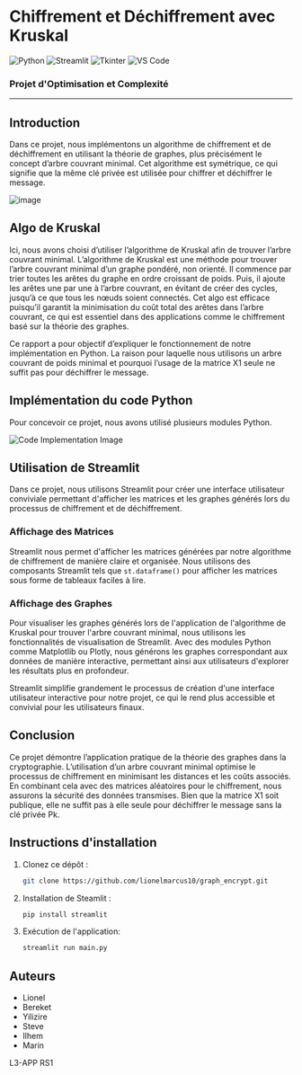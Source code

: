 # Chiffrement et Déchiffrement avec Kruskal

![Python](https://img.shields.io/badge/Python-3.8%2B-blue)
![Streamlit](https://img.shields.io/badge/Streamlit-1.0-red)
![Tkinter](https://img.shields.io/badge/Tkinter-UI-blueviolet)
![VS Code](https://img.shields.io/badge/VS%20Code-Editor-blue)

### Projet d'Optimisation et Complexité

---

## Introduction

Dans ce projet, nous implémentons un algorithme de chiffrement et de déchiffrement en utilisant la théorie de graphes, plus précisément le concept d’arbre couvrant minimal. Cet algorithme est symétrique, ce qui signifie que la même clé privée est utilisée pour chiffrer et déchiffrer le message.

![image](https://github.com/ilhem033/projet/assets/171623069/bd3e66eb-aa3c-492a-a9ed-a45c25e9eaff)

## Algo de Kruskal

Ici, nous avons choisi d’utiliser l’algorithme de Kruskal afin de trouver l’arbre couvrant minimal. L’algorithme de Kruskal est une méthode pour trouver l’arbre couvrant minimal d’un graphe pondéré, non orienté. Il commence par trier toutes les arêtes du graphe en ordre croissant de poids. Puis, il ajoute les arêtes une par une à l’arbre couvrant, en évitant de créer des cycles, jusqu’à ce que tous les nœuds soient connectés. Cet algo est efficace puisqu’il garantit la minimisation du coût total des arêtes dans l’arbre couvrant, ce qui est essentiel dans des applications comme le chiffrement basé sur la théorie des graphes.

Ce rapport a pour objectif d’expliquer le fonctionnement de notre implémentation en Python. La raison pour laquelle nous utilisons un arbre couvrant de poids minimal et pourquoi l’usage de la matrice X1 seule ne suffit pas pour déchiffrer le message.

## Implémentation du code Python

Pour concevoir ce projet, nous avons utilisé plusieurs modules Python.

![Code Implementation Image](path_to_image)

## Utilisation de Streamlit

Dans ce projet, nous utilisons Streamlit pour créer une interface utilisateur conviviale permettant d'afficher les matrices et les graphes générés lors du processus de chiffrement et de déchiffrement.

### Affichage des Matrices

Streamlit nous permet d'afficher les matrices générées par notre algorithme de chiffrement de manière claire et organisée. Nous utilisons des composants Streamlit tels que `st.dataframe()` pour afficher les matrices sous forme de tableaux faciles à lire.

### Affichage des Graphes

Pour visualiser les graphes générés lors de l'application de l'algorithme de Kruskal pour trouver l'arbre couvrant minimal, nous utilisons les fonctionnalités de visualisation de Streamlit. Avec des modules Python comme Matplotlib ou Plotly, nous générons les graphes correspondant aux données de manière interactive, permettant ainsi aux utilisateurs d'explorer les résultats plus en profondeur.

Streamlit simplifie grandement le processus de création d'une interface utilisateur interactive pour notre projet, ce qui le rend plus accessible et convivial pour les utilisateurs finaux.

## Conclusion

Ce projet démontre l’application pratique de la théorie des graphes dans la cryptographie. L’utilisation d’un arbre couvrant minimal optimise le processus de chiffrement en minimisant les distances et les coûts associés. En combinant cela avec des matrices aléatoires pour le chiffrement, nous assurons la sécurité des données transmises. Bien que la matrice X1 soit publique, elle ne suffit pas à elle seule pour déchiffrer le message sans la clé privée Pk.

## Instructions d'installation

1. Clonez ce dépôt :
   ```bash
   git clone https://github.com/lionelmarcus10/graph_encrypt.git
   ```
2. Installation de Steamlit :
   ```bash
   pip install streamlit
   ```
3. Exécution de l'application:
   ```bash
   streamlit run main.py
   ```

## Auteurs

- Lionel
- Bereket
- Yilizire
- Steve
- Ilhem
- Marin

L3-APP RS1
